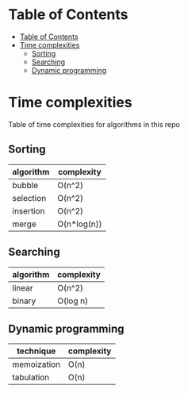 # Table of Contents

- [Table of Contents](#table-of-contents)
- [Time complexities](#time-complexities)
  - [Sorting](#sorting)
  - [Searching](#searching)
  - [Dynamic programming](#dynamic-programming)

# Time complexities

Table of time complexities for algorithms in this repo

## Sorting

| algorithm | complexity   |
| --------- | ------------ |
| bubble    | O(n^2)       |
| selection | O(n^2)       |
| insertion | O(n^2)       |
| merge     | O(n\*log(n)) |

## Searching

| algorithm | complexity |
| --------- | ---------- |
| linear    | O(n^2)     |
| binary    | O(log n)   |

## Dynamic programming

| technique   | complexity |
| ----------- | ---------- |
| memoization | O(n)       |
| tabulation  | O(n)       |
